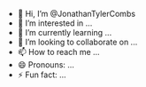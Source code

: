 - 👋 Hi, I’m @JonathanTylerCombs
- 👀 I’m interested in ...
- 🌱 I’m currently learning ...
- 💞️ I’m looking to collaborate on ...
- 📫 How to reach me ...
- 😄 Pronouns: ...
- ⚡ Fun fact: ...

<!---
JonathanTylerCombs/JonathanTylerCombs is a ✨ special ✨ repository because its `README.md` (this file) appears on your GitHub profile.
You can click the Preview link to take a look at your changes.
--->

